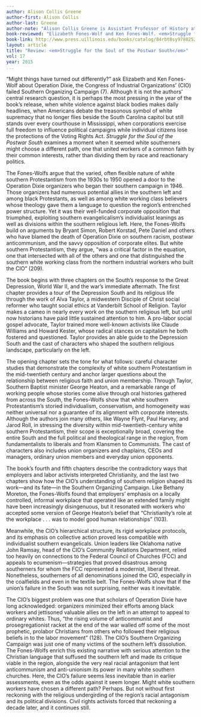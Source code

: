```yaml
---
author: Alison Collis Greene
author-first: Alison Collis
author-last: Greene
author-note: "Alison Collis Greene is Assistant Professor of History at Mississippi State University."
book-reviewed: "Elizabeth Fones-Wolf and Ken Fones-Wolf. <em>Struggle for the Soul of the Postwar South: White Evangelical Protestants and Operation Dixie</em>. Urbana: University of Illinois Press, 2015. xiv +264 pp. ISBN 978-0-252-08066-1."
book-link: http://www.press.uillinois.edu/books/catalog/84rbt8sy9780252039034.html
layout: article
title: "Review: <em>Struggle for the Soul of the Postwar South</em>"
vol: 17
year: 2015
...
```


“Might things have turned out differently?” ask Elizabeth and Ken Fones-Wolf about Operation Dixie, the Congress of Industrial Organizations’ (CIO) failed Southern Organizing Campaign (7). Although it is not the authors’ central research question, it is perhaps the most pressing in the year of the book’s release, when white violence against black bodies makes daily headlines, when Americans debate the treasonous symbol of white supremacy that no longer flies beside the South Carolina capitol but still stands over every courthouse in Mississippi, when corporations exercise full freedom to influence political campaigns while individual citizens lose the protections of the Voting Rights Act. *Struggle for the Soul of the Postwar South* examines a moment when it seemed white southerners might choose a different path, one that united workers of a common faith by their common interests, rather than dividing them by race and reactionary politics.

The Fones-Wolfs argue that the varied, often flexible nature of white southern Protestantism from the 1930s to 1950 opened a door to the Operation Dixie organizers who began their southern campaign in 1946. Those organizers had numerous potential allies in the southern left and among black Protestants, as well as among white working class believers whose theology gave them a language to question the region’s entrenched power structure. Yet it was their well-funded corporate opposition that triumphed, exploiting southern evangelicalism’s individualist leanings as well as divisions within the southern religious left. Here, the Fones-Wolfs build on arguments by Bryant Simon, Robert Korstad, Pete Daniel and others who have blamed the death of Operation Dixie on southern racism, postwar anticommunism, and the savvy opposition of corporate elites. But white southern Protestantism, they argue, “was a critical factor in the equation, one that intersected with all of the others and one that distinguished the southern white working class from the northern industrial workers who built the CIO” (209).

The book begins with three chapters on the South’s response to the Great Depression, World War II, and the war’s immediate aftermath. The first chapter provides a tour of the Depression South and its religious life through the work of Alva Taylor, a midwestern Disciple of Christ social reformer who taught social ethics at Vanderbilt School of Religion. Taylor makes a cameo in nearly every work on the southern religious left, but until now historians have paid little sustained attention to him. A pro-labor social gospel advocate, Taylor trained more well-known activists like Claude Williams and Howard Kester, whose radical stances on capitalism he both fostered and questioned. Taylor provides an able guide to the Depression South and the cast of characters who shaped the southern religious landscape, particularly on the left.

The opening chapter sets the tone for what follows: careful character studies that demonstrate the complexity of white southern Protestantism in the mid-twentieth century and anchor larger questions about the relationship between religious faith and union membership. Through Taylor, Southern Baptist minister George Heaton, and a remarkable range of working people whose stories come alive through oral histories gathered from across the South, the Fones-Wolfs show that white southern Protestantism’s storied individualism, conservatism, and homogeneity was neither universal nor a guarantee of its alignment with corporate interests. Although the authors join many others, like Wayne Flynt, Paul Harvey, and Jarod Roll, in stressing the diversity within mid-twentieth-century white southern Protestantism, their scope is exceptionally broad, covering the entire South and the full political and theological range in the region, from fundamentalists to liberals and from Klansmen to Communists. The cast of characters also includes union organizers and chaplains, CEOs and managers, ordinary union members and everyday union opponents. 

The book’s fourth and fifth chapters describe the contradictory ways that employers and labor activists interpreted Christianity, and the last two chapters show how the CIO’s understanding of southern religion shaped its work—and its fate—in the Southern Organizing Campaign. Like Bethany Moreton, the Fones-Wolfs found that employers’ emphasis on a locally controlled, informal workplace that operated like an extended family might have been increasingly disingenuous, but it resonated with workers who accepted some version of George Heaton’s belief that “Christianity’s role at the workplace . . . was to model good human relationships” (103). 

Meanwhile, the CIO’s hierarchical structure, its rigid workplace protocols, and its emphasis on collective action proved less compatible with individualist southern evangelicals. Union leaders like Oklahoma native John Ramsay, head of the CIO’s Community Relations Department, relied too heavily on connections to the Federal Council of Churches (FCC) and appeals to ecumenism—strategies that proved disastrous among southerners for whom the FCC represented a modernist, liberal threat. Nonetheless, southerners of all denominations joined the CIO, especially in the coalfields and even in the textile belt. The Fones-Wolfs show that if the union’s failure in the South was not surprising, neither was it inevitable.

The CIO’s biggest problem was one that scholars of Operation Dixie have long acknowledged:  organizers minimized their efforts among black workers and jettisoned valuable allies on the left in an attempt to appeal to ordinary whites. Thus, “the rising volume of anticommunist and prosegregationist racket at the end of the war walled off some of the most prophetic, prolabor Christians from others who followed their religious beliefs in to the labor movement” (128). The CIO’s Southern Organizing Campaign was just one of many victims of the southern left’s dissolution. The Fones-Wolfs enrich this existing narrative with serious attention to the Christian language that suffused the southern left and made its critique viable in the region, alongside the very real racial antagonism that lent anticommunism and anti-unionism its power in many white southern churches. Here, the CIO’s failure seems less inevitable than in earlier assessments, even as the odds against it seem longer. Might white southern workers have chosen a different path? Perhaps. But not without first reckoning with the religious undergirding of the region’s racial antagonism and its political divisions. Civil rights activists forced that reckoning a decade later, and it continues still.

